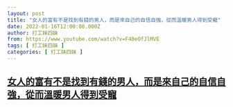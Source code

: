 ```yaml
---
layout: post
title: "女人的富有不是找到有錢的男人，而是來自己的自信自強，從而溫暖男人得到受寵"
date: 2022-01-16T12:00:08.000Z
author: 打工妹四妹
from: https://www.youtube.com/watch?v=F40eOfJlMVE
tags: [ 打工妹四妹 ]
categories: [ 打工妹四妹 ]
---
```

<!--1642334408000-->
[女人的富有不是找到有錢的男人，而是來自己的自信自強，從而溫暖男人得到受寵](https://www.youtube.com/watch?v=F40eOfJlMVE)
------

<div>

</div>
